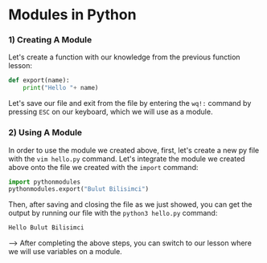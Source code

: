 # Modules in Python
### 1) Creating A Module
Let's create a function with our knowledge from the previous function lesson:
```python
def export(name):
    print("Hello "+ name)
```
Let's save our file and exit from the file by entering the ``wq!:`` command by pressing ``ESC`` on our keyboard, which we will use as a module.
### 2) Using A Module
In order to use the module we created above, first, let's create a new py file with the ``vim hello.py`` command. Let's integrate the module we created above onto the file we created with the ``import`` command:
 ```python
 import pythonmodules
 pythonmodules.export("Bulut Bilisimci")
```
Then, after saving and closing the file as we just showed, you can get the output by running our file with the ``python3 hello.py`` command:
```python
Hello Bulut Bilisimci
```

--> After completing the above steps, you can switch to our lesson where we will use variables on a module.